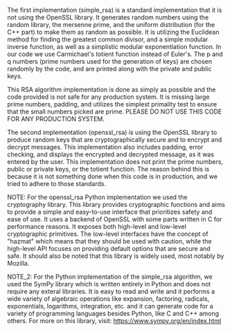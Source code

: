 The first implementation (simple_rsa) is a standard implementation that it is not using the OpenSSL library. It generates random numbers using the random library, the mersenne prime, and the uniform distribution (for the C++ part) to make them as random as possible. It is utilizing the Euclidean method for finding the greatest common divisor, and a simple modular inverse function, as well as a simplistic modular exponentiation function. In our code we use Carmichael's totient function instead of Euler's. The p and q numbers (prime numbers used for the generation of keys) are chosen randomly by the code, and are printed along with the private and public keys.

This RSA algorithm implementation is done as simply as possible and the code provided is not safe for any production system. It is missing large prime numbers, padding, and utilizes the simplest primality test to ensure that the small numbers picked are prime. PLEASE DO NOT USE THIS CODE FOR ANY PRODUCTION SYSTEM.

The second implementation (openssl_rsa) is using the OpenSSL library to produce random keys that are cryptographically secure and to encrypt and decrypt messages. This implementation also includes padding, error checking, and displays the encrypted and decrypted message, as it was entered by the user. This implementation does not print the prime numbers, public or private keys, or the totient function. The reason behind this is because it is not something done when this code is in production, and we tried to adhere to those standards.

NOTE: For the openssl_rsa Python implementation we used the cryptography library. This library provides cryptographic functions and aims to provide a simple and easy-to-use interface that prioritizes safety and ease of use. It uses a backend of OpenSSL with some parts written in C for performance reasons. It exposes both high-level and low-level cryptographic primitives. The low-level interfaces have the concept of "hazmat"  which means that they should be used with caution, while the high-level API focuses on providing default options that are secure and safe. It should also be noted that this library is widely used, most notably by Mozilla.

NOTE_2: For the Python implementation of the simple_rsa algorithm, we used the SymPy library which is written entirely in Python and does not require any exteral libraries. It is easy to read and write and it performs a wide variety of algebraic operations like expansion, factoring, radicals, exponentials, logarithms, integration, etc. and it can generate code for a variety of programming languages besides Python, like C and C++ among others.
For more on this library, visit: https://www.sympy.org/en/index.html

